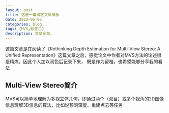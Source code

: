 ```yaml
---
layout: post
title: 这是一篇博客文章模板
date: 2022-05-05
categories: blog
tags: [MVS,标签二]
description: 文章金句。
---
```


这篇文章是在阅读了《Rethinking Depth Estimation for Multi-View Stereo: A Unified Representation》这篇文章之后，感觉论文中作者对MVS方法的论述很是精炼，因此个人加以润色后记录下来，
既是作为留档，也希望能够分享我的看法
## Multi-View Stereo简介
MVS可以简单地理解为多视立体几何，即通过两个（双目）或多个视角的2D图像信息理解3D信息的算法，比如说预测深度、重建点云等任务












